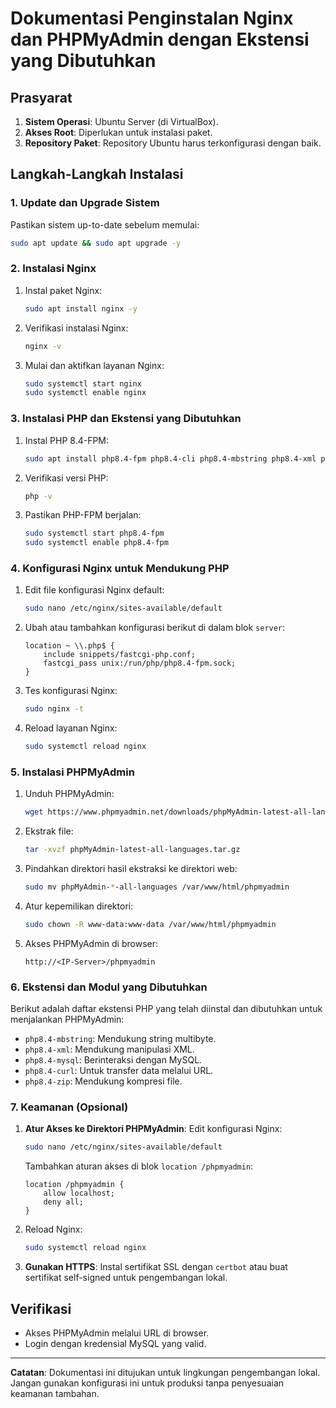 # Dokumentasi Penginstalan Nginx dan PHPMyAdmin dengan Ekstensi yang Dibutuhkan

## Prasyarat

1. **Sistem Operasi**: Ubuntu Server (di VirtualBox).
2. **Akses Root**: Diperlukan untuk instalasi paket.
3. **Repository Paket**: Repository Ubuntu harus terkonfigurasi dengan baik.

## Langkah-Langkah Instalasi

### 1. Update dan Upgrade Sistem

Pastikan sistem up-to-date sebelum memulai:

```bash
sudo apt update && sudo apt upgrade -y
```

### 2. Instalasi Nginx

1. Instal paket Nginx:
   ```bash
   sudo apt install nginx -y
   ```
2. Verifikasi instalasi Nginx:
   ```bash
   nginx -v
   ```
3. Mulai dan aktifkan layanan Nginx:
   ```bash
   sudo systemctl start nginx
   sudo systemctl enable nginx
   ```

### 3. Instalasi PHP dan Ekstensi yang Dibutuhkan

1. Instal PHP 8.4-FPM:
   ```bash
   sudo apt install php8.4-fpm php8.4-cli php8.4-mbstring php8.4-xml php8.4-mysql php8.4-curl php8.4-zip -y
   ```
2. Verifikasi versi PHP:
   ```bash
   php -v
   ```
3. Pastikan PHP-FPM berjalan:
   ```bash
   sudo systemctl start php8.4-fpm
   sudo systemctl enable php8.4-fpm
   ```

### 4. Konfigurasi Nginx untuk Mendukung PHP

1. Edit file konfigurasi Nginx default:
   ```bash
   sudo nano /etc/nginx/sites-available/default
   ```
2. Ubah atau tambahkan konfigurasi berikut di dalam blok `server`:
   ```nginx
   location ~ \\.php$ {
       include snippets/fastcgi-php.conf;
       fastcgi_pass unix:/run/php/php8.4-fpm.sock;
   }
   ```
3. Tes konfigurasi Nginx:
   ```bash
   sudo nginx -t
   ```
4. Reload layanan Nginx:
   ```bash
   sudo systemctl reload nginx
   ```

### 5. Instalasi PHPMyAdmin

1. Unduh PHPMyAdmin:
   ```bash
   wget https://www.phpmyadmin.net/downloads/phpMyAdmin-latest-all-languages.tar.gz
   ```
2. Ekstrak file:
   ```bash
   tar -xvzf phpMyAdmin-latest-all-languages.tar.gz
   ```
3. Pindahkan direktori hasil ekstraksi ke direktori web:
   ```bash
   sudo mv phpMyAdmin-*-all-languages /var/www/html/phpmyadmin
   ```
4. Atur kepemilikan direktori:
   ```bash
   sudo chown -R www-data:www-data /var/www/html/phpmyadmin
   ```
5. Akses PHPMyAdmin di browser:
   ```
   http://<IP-Server>/phpmyadmin
   ```

### 6. Ekstensi dan Modul yang Dibutuhkan

Berikut adalah daftar ekstensi PHP yang telah diinstal dan dibutuhkan untuk menjalankan PHPMyAdmin:

- `php8.4-mbstring`: Mendukung string multibyte.
- `php8.4-xml`: Mendukung manipulasi XML.
- `php8.4-mysql`: Berinteraksi dengan MySQL.
- `php8.4-curl`: Untuk transfer data melalui URL.
- `php8.4-zip`: Mendukung kompresi file.

### 7. Keamanan (Opsional)

1. **Atur Akses ke Direktori PHPMyAdmin**: Edit konfigurasi Nginx:
   ```bash
   sudo nano /etc/nginx/sites-available/default
   ```
   Tambahkan aturan akses di blok `location /phpmyadmin`:
   ```nginx
   location /phpmyadmin {
       allow localhost;
       deny all;
   }
   ```
2. Reload Nginx:
   ```bash
   sudo systemctl reload nginx
   ```
3. **Gunakan HTTPS**: Instal sertifikat SSL dengan `certbot` atau buat sertifikat self-signed untuk pengembangan lokal.

## Verifikasi

- Akses PHPMyAdmin melalui URL di browser.
- Login dengan kredensial MySQL yang valid.

---

**Catatan**: Dokumentasi ini ditujukan untuk lingkungan pengembangan lokal. Jangan gunakan konfigurasi ini untuk produksi tanpa penyesuaian keamanan tambahan.
